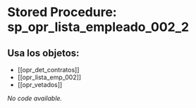 # Stored Procedure: sp_opr_lista_empleado_002_2

## Usa los objetos:
- [[opr_det_contratos]]
- [[opr_lista_emp_002]]
- [[opr_vetados]]

*No code available.*

